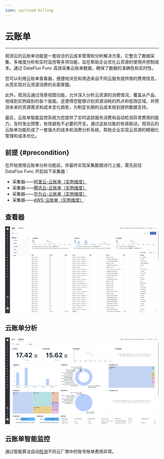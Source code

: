 ```yaml
---
icon: zy/cloud-billing
---
```


# 云账单
---

观测云的云账单功能是一套综合的云成本管理和分析解决方案，它整合了数据采集、多维度分析和实时监控等多项功能，旨在帮助企业优化云资源的使用并控制成本。通过 DataFlux Func 高效采集云账单数据，确保了数据的准确性和实时性。

您可以利用云账单查看器，便捷地浏览和筛选来自不同云服务提供商的费用信息，从而实现对云资源消费的全面掌握。

此外，观测云通过场景视图功能，允许深入分析云资源的消费情况，覆盖从产品、地域到实例级别的各个层面。这使得您能够识别资源消耗的热点和低效区域，并预测未来的资源需求和成本变化趋势，为制定长期的云成本规划提供数据支持。

最后，云账单智能监控系统为您提供了实时追踪服务消费和自动检测异常费用的能力，及时发出预警，有效避免不必要的开支。通过这些功能的有效联动，观测云的云账单功能形成了一套强大的成本和消费分析系统，帮助企业实现云资源的精细化管理和成本优化。

## 前提 {#precondition}

在开始使用云账单分析功能前，并最终实现采集数据进行上报，需先前往 DataFlux Func 开启如下采集器：

- 采集器——[阿里云-云账单（实例维度）](https://func.guance.com/doc/script-market-guance-aliyun-billing-by-instance/)
- 采集器——[腾讯云-云账单（实例维度）](https://func.guance.com/doc/script-market-guance-tencentcloud-billing-by-instance/)
- 采集器——[华为云-云账单（实例维度）](https://func.guance.com/doc/script-market-guance-huaweicloud-billing-by-instance/)
- 采集器——[AWS-云账单（实例维度）](https://func.guance.com/doc/script-market-guance-aws-billing-by-instance/)


## 查看器

![](img/bill-intelligent-detection-2.png)

## 云账单分析

![](img/bill-intelligent-detection-3.png)

## 云账单智能监控


通过智能算法自动[检测](../monitoring/intelligent-monitoring/cloud-bill-detection.md)不同云厂商中的账号账单费用异常。

